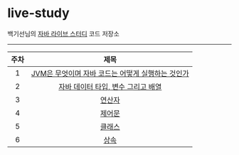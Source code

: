 # live-study
백기선님의 [자바 라이브 스터디](https://github.com/whiteship/live-study) 코드 저장소

------
| 주차 | 제목 |
|:---:|:---:|
|1|[JVM은 무엇이며 자바 코드는 어떻게 실행하는 것인가](https://jeeneee.dev/java-live-study/week1-JVM/)|
|2|[자바 데이터 타입, 변수 그리고 배열](https://jeeneee.dev/java-live-study/week2-dataType-variable-array/)|
|3|[연산자](https://jeeneee.dev/java-live-study/week3-operator/)|
|4|[제어문](https://jeeneee.dev/java-live-study/week4-control-statement/)
|5|[클래스](https://jeeneee.dev/java-live-study/week5-class/)
|6|[상속](https://jeeneee.dev/java-live-study/week6-inheritance/)




